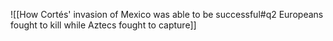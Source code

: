 ![[How Cortés' invasion of Mexico was able to be successful#q2 Europeans fought to kill while Aztecs fought to capture]]

